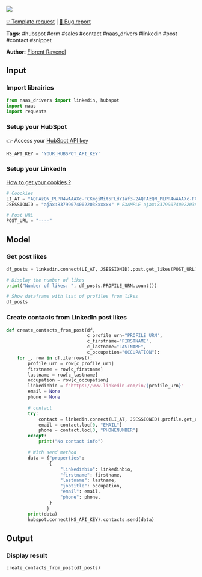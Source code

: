 <a href="https://app.naas.ai/user-redirect/naas/downloader?url=https://raw.githubusercontent.com/jupyter-naas/awesome-notebooks/master/HubSpot/HubSpot_Create_contacts_from_linkedin_post_likes.ipynb" target="_parent"><img src="https://naasai-public.s3.eu-west-3.amazonaws.com/open_in_naas.svg"/></a><br><br><a href="https://github.com/jupyter-naas/awesome-notebooks/issues/new?assignees=&labels=&template=template-request.md&title=Tool+-+Action+of+the+notebook+">💡 Template request</a> | <a href="https://github.com/jupyter-naas/awesome-notebooks/issues/new?assignees=&labels=&template=bug_report.md&title=">🚨 Bug report</a>

**Tags:** #hubspot #crm #sales #contact #naas_drivers #linkedin #post #contact #snippet

**Author:** [Florent Ravenel](https://www.linkedin.com/in/florent-ravenel/)

## Input

### Import librairies


```python
from naas_drivers import linkedin, hubspot
import naas
import requests
```

### Setup your HubSpot
👉 Access your [HubSpot API key](https://knowledge.hubspot.com/integrations/how-do-i-get-my-hubspot-api-key)


```python
HS_API_KEY = 'YOUR_HUBSPOT_API_KEY'
```

### Setup your LinkedIn

<a href='https://www.notion.so/LinkedIn-driver-Get-your-cookies-d20a8e7e508e42af8a5b52e33f3dba75'>How to get your cookies ?</a>


```python
# Coookies
LI_AT = "AQFAzQN_PLPR4wAAAXc-FCKmgiMit5FLdY1af3-2AQFAzQN_PLPR4wAAAXc-FCKmgiMit5FLdY1af3-2" # EXAMPLE AQFAzQN_PLPR4wAAAXc-FCKmgiMit5FLdY1af3-2
JSESSIONID = "ajax:837990740022038xxxxx" # EXAMPLE ajax:8379907400220387585

# Post URL
POST_URL = "----"
```

## Model

### Get post likes


```python
df_posts = linkedin.connect(LI_AT, JSESSIONID).post.get_likes(POST_URL)

# Display the number of likes
print("Number of likes: ", df_posts.PROFILE_URN.count())
```


```python
# Show dataframe with list of profiles from likes 
df_posts
```

### Create contacts from LinkedIn post likes


```python
def create_contacts_from_post(df,
                              c_profile_urn="PROFILE_URN",
                              c_firstname="FIRSTNAME",
                              c_lastname="LASTNAME",
                              c_occupation="OCCUPATION"):
    for _, row in df.iterrows():
        profile_urn = row[c_profile_urn]
        firstname = row[c_firstname]
        lastname = row[c_lastname]
        occupation = row[c_occupation]
        linkedinbio = f"https://www.linkedin.com/in/{profile_urn}"
        email = None
        phone = None

        # contact
        try:
            contact = linkedin.connect(LI_AT, JSESSIONID).profile.get_contact(linkedinbio)
            email = contact.loc[0, "EMAIL"]
            phone = contact.loc[0, "PHONENUMBER"]
        except:
            print("No contact info")

        # With send method
        data = {"properties": 
                {
                    "linkedinbio": linkedinbio,
                    "firstname": firstname,
                    "lastname": lastname,
                    "jobtitle": occupation,
                    "email": email,
                    "phone": phone,
                }
               }
        print(data)
        hubspot.connect(HS_API_KEY).contacts.send(data)
```

## Output

### Display result


```python
create_contacts_from_post(df_posts)
```
